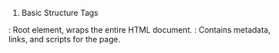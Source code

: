 1. Basic Structure Tags
<html>: Root element, wraps the entire HTML document.
<head>: Contains metadata, links, and scripts for the page.
<title>: Sets the title of the webpage, shown in browser tab.
<body>: Contains all the visible content of the webpage.
2. Metadata and Document Info
<meta>: Specifies metadata (character set, viewport, SEO).
<link>: Links external resources like stylesheets.
<style>: Embeds CSS styles.
<script>: Embeds JavaScript code.
<base>: Sets the base URL for relative links.
3. Text Content Tags
<h1> to <h6>: Heading tags for titles and subtitles.
<p>: Paragraph for text blocks.
<br>: Line break within text.
<hr>: Horizontal rule, typically used for dividing sections.
<pre>: Preformatted text, preserves spaces and line breaks.
<blockquote>: Indents a block of text, often for quotations.
4. List Tags
<ul>: Unordered list (bulleted).
<ol>: Ordered list (numbered).
<li>: List item, used within <ul> or <ol>.
<dl>: Description list.
<dt>: Description term in a <dl>.
<dd>: Description of the term in a <dl>.
5. Link and Navigation Tags
<a>: Anchor tag, creates hyperlinks.
<nav>: Defines navigation links.
6. Image and Media Tags
<img>: Embeds an image.
<video>: Embeds a video.
<audio>: Embeds audio files.
<source>: Specifies multiple media sources.
<track>: Provides text tracks for <video> or <audio>.
7. Embedded Content Tags
<iframe>: Embeds another HTML page.
<embed>: Embeds external content (like plugins).
<object>: Embeds multimedia objects.
<param>: Defines parameters for <object>.
8. Table Tags
<table>: Creates a table.
<tr>: Table row.
<th>: Table header cell.
<td>: Table data cell.
<caption>: Adds a caption to the table.
<thead>, <tbody>, <tfoot>: Groups sections of the table.
9. Form Tags
<form>: Wraps form elements.
<input>: Single-line input field, used for text, password, submit, etc.
<textarea>: Multi-line text input.
<button>: Button for submitting or actions.
<label>: Labels an input element.
<select>: Dropdown menu.
<option>: An option within <select>.
<fieldset>: Groups form elements.
<legend>: Title for a <fieldset>.
<datalist>: Provides a list of options for an <input>.
<output>: Displays the result of a calculation or action.
10. Sectioning Tags
<header>: Header section for a webpage or section.
<footer>: Footer section for a webpage or section.
<main>: Main content of the webpage.
<section>: Defines sections within a document.
<article>: Represents an independent piece of content.
<aside>: Secondary content, often a sidebar.
<figure>: Used to group media content like images.
<figcaption>: Caption for <figure>.
11. Inline Text Formatting Tags
    <b>: Bold text.
    <i>: Italicized text.
    <u>: Underlined text.
    <strong>: Strong importance (usually bold).
    <em>: Emphasized text (usually italic).
    <mark>: Highlights text.
    <small>: Smaller-sized text.
    <del>: Deleted text, often shown with a strikethrough.
    <ins>: Inserted text, often underlined.
    <sub>: Subscript text.
    <sup>: Superscript text.
    <code>: Inline code formatting.
    <kbd>: Keyboard input text.
    <var>: Variable name in programming.
    <samp>: Sample output from a computer program.
12. Semantic Tags
<div>: Generic container, often for styling or layout.
<span>: Inline container, typically used for styling.
13. Interactive Elements
<details>: A disclosure widget that users can open and close.
<summary>: Visible heading for <details>.
<dialog>: Dialog box or modal.
14. Deprecated/Obsolete Tags
<acronym>: Use <abbr> instead.
<applet>: Deprecated, use <object> or <embed>.
<center>: Deprecated, use CSS for centering.
<font>: Deprecated, use CSS for styling.
<frame>, <frameset>, <noframes>: Deprecated, used in older frameset-based layouts.
<big>: Deprecated, use CSS for larger text.

